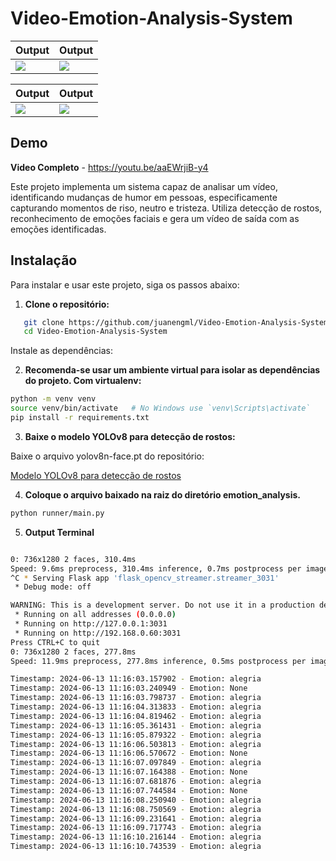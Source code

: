 # Video-Emotion-Analysis-System


| Output                                   | Output                                    |
|--------------------------------------------|--------------------------------------------|
| ![](output/ezgif-7-29408f0d79.gif)         | ![](output/ezgif-7-a622151e25.gif)         |

| Output                                   | Output                                    |
|--------------------------------------------|--------------------------------------------|
| ![](output/ezgif-7-1ec02c40c6.gif)         | ![](output/ezgif-7-3b21dc6e2b.gif)         |


## Demo 

**Video Completo** - https://youtu.be/aaEWrjiB-y4

Este projeto implementa um sistema capaz de analisar um vídeo, identificando mudanças de humor em pessoas, especificamente capturando momentos de riso, neutro e tristeza. Utiliza detecção de rostos, reconhecimento de emoções faciais e gera um vídeo de saída com as emoções identificadas.

## Instalação

Para instalar e usar este projeto, siga os passos abaixo:

1. **Clone o repositório:**

``` bash
   git clone https://github.com/juanengml/Video-Emotion-Analysis-System.git
   cd Video-Emotion-Analysis-System
```


Instale as dependências:

2. **Recomenda-se usar um ambiente virtual para isolar as dependências do projeto. Com virtualenv:**

``` bash
python -m venv venv
source venv/bin/activate   # No Windows use `venv\Scripts\activate`
pip install -r requirements.txt
```

3. **Baixe o modelo YOLOv8 para detecção de rostos:**

Baixe o arquivo yolov8n-face.pt do repositório:

[Modelo YOLOv8 para detecção de rostos](https://github.com/akanametov/yolov8-face/releases/download/v0.0.0/yolov8n-face.pt)

4. **Coloque o arquivo baixado na raiz do diretório emotion_analysis.**

``` bash
python runner/main.py
```

5. **Output Terminal**
``` bash

0: 736x1280 2 faces, 310.4ms
Speed: 9.6ms preprocess, 310.4ms inference, 0.7ms postprocess per image at shape (1, 3, 736, 1280)
^C * Serving Flask app 'flask_opencv_streamer.streamer_3031'
 * Debug mode: off

WARNING: This is a development server. Do not use it in a production deployment. Use a production WSGI server instead.
 * Running on all addresses (0.0.0.0)
 * Running on http://127.0.0.1:3031
 * Running on http://192.168.0.60:3031
Press CTRL+C to quit
0: 736x1280 2 faces, 277.8ms
Speed: 11.9ms preprocess, 277.8ms inference, 0.5ms postprocess per image at shape (1, 3, 736, 1280)

Timestamp: 2024-06-13 11:16:03.157902 - Emotion: alegria
Timestamp: 2024-06-13 11:16:03.240949 - Emotion: None
Timestamp: 2024-06-13 11:16:03.798737 - Emotion: alegria
Timestamp: 2024-06-13 11:16:04.313833 - Emotion: alegria
Timestamp: 2024-06-13 11:16:04.819462 - Emotion: alegria
Timestamp: 2024-06-13 11:16:05.361431 - Emotion: alegria
Timestamp: 2024-06-13 11:16:05.879322 - Emotion: alegria
Timestamp: 2024-06-13 11:16:06.503813 - Emotion: alegria
Timestamp: 2024-06-13 11:16:06.570672 - Emotion: None
Timestamp: 2024-06-13 11:16:07.097849 - Emotion: alegria
Timestamp: 2024-06-13 11:16:07.164388 - Emotion: None
Timestamp: 2024-06-13 11:16:07.681876 - Emotion: alegria
Timestamp: 2024-06-13 11:16:07.744584 - Emotion: None
Timestamp: 2024-06-13 11:16:08.250940 - Emotion: alegria
Timestamp: 2024-06-13 11:16:08.750569 - Emotion: alegria
Timestamp: 2024-06-13 11:16:09.231641 - Emotion: alegria
Timestamp: 2024-06-13 11:16:09.717743 - Emotion: alegria
Timestamp: 2024-06-13 11:16:10.216144 - Emotion: alegria
Timestamp: 2024-06-13 11:16:10.743539 - Emotion: alegria
``` 
